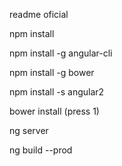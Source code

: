 readme oficial

npm install

npm install -g angular-cli

npm install -g bower

npm install -s angular2

bower install (press 1)


ng server

ng build --prod
